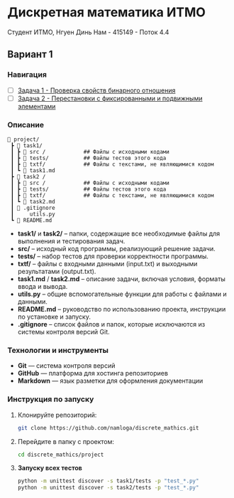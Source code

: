 # Дискретная математика ИТМО

Студент ИТМО, Нгуен Динь Нам - 415149 - Поток 4.4

## Вариант 1

### Навигация

- [ ] [Задача 1 - Проверка свойств бинарного отношения ](task1)
- [ ] [Задача 2 - Перестановки с фиксированными и подвижными элементами ](task2)
### Описание
```
📁 project/
 ┣ 📁 task1/
 ┃ ┣ 📁 src /            ## Файлы с исходными кодами
 ┃ ┣ 📁 tests/           ## Файлы тестов этого кода
 ┃ ┣ 📁 txtf/            ## Файлы с текстами, не являющимися кодом
 ┃ ┗ 📜 task1.md 
 ┣ 📁 task2 /
 ┃ ┣ 📁 src /            ## Файлы с исходными кодами
 ┃ ┣ 📁 tests/           ## Файлы тестов этого кода
 ┃ ┣ 📁 txtf/            ## Файлы с текстами, не являющимися кодом
 ┃ ┗ 📜 task2.md 
 ┃ 📜 .gitignore
 ┃     utils.py
 ┗ 📜 README.md
```
- **task1/** и **task2/** – папки, содержащие все необходимые файлы для выполнения и тестирования задач.
- **src/** – исходный код программы, реализующий решение задачи.
- **tests/** – набор тестов для проверки корректности программы.
- **txtf/** – файлы с входными данными (input.txt) и выходными результатами (output.txt).
- **task1.md** / **task2.md** – описание задачи, включая условия, форматы ввода и вывода.
- **utils.py** – общие вспомогательные функции для работы с файлами и данными.
- **README.md** – руководство по использованию проекта, инструкции по установке и запуску.
- **.gitignore** – список файлов и папок, которые исключаются из системы контроля версий Git.


### Технологии и инструменты

- **Git** — система контроля версий
- **GitHub** — платформа для хостинга репозиториев
- **Markdown** — язык разметки для оформления документации

### Инструкция по запуску

1. Клонируйте репозиторий:
   ```bash
   git clone https://github.com/namloga/discrete_mathics.git
   ```
2. Перейдите в папку с проектом:

   ```bash
   cd discrete_mathics/project
   ```

3. **Запуску всех тестов**
   ```bash
   python -m unittest discover -s task1/tests -p "test_*.py"
   python -m unittest discover -s task2/tests -p "test_*.py"
   ```
   


